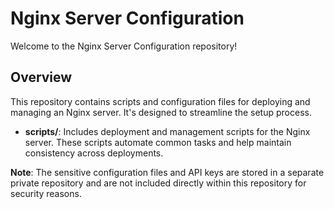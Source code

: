# Nginx Server Configuration

Welcome to the Nginx Server Configuration repository!

## Overview

This repository contains scripts and configuration files for deploying and managing an Nginx server. It's designed to streamline the setup process.

- **scripts/**: Includes deployment and management scripts for the Nginx server. These scripts automate common tasks and help maintain consistency across deployments.

**Note**: The sensitive configuration files and API keys are stored in a separate private repository and are not included directly within this repository for security reasons.
